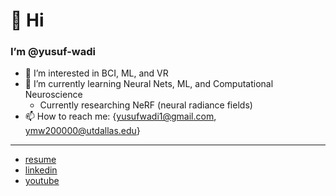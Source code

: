 # 👋 Hi

### I’m @yusuf-wadi

- 👀 I’m interested in BCI, ML, and VR
- 🌱 I’m currently learning Neural Nets, ML, and Computational Neuroscience
    - Currently researching NeRF (neural radiance fields)
- 📫 How to reach me: {yusufwadi1@gmail.com, ymw200000@utdallas.edu}

---
- [resume](https://www.github.com/yusuf-wadi/YusufWadi_CS_Resume_Single_Column.pdf)
- [linkedin](https://www.linkedin.com/in/yusuf-wadi/)
- [youtube](https://www.youtube.com/channel/UCAuh281iFil8t1jYVkcRUTg)
<!---
waedi-wave/waedi-wave is a ✨ special ✨ repository because its `README.md` (this file) appears on your GitHub profile.
You can click the Preview link to take a look at your changes.
--->
